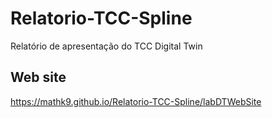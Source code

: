 # Relatorio-TCC-Spline
Relatório de apresentação do TCC Digital Twin

## Web site 

https://mathk9.github.io/Relatorio-TCC-Spline/labDTWebSite
